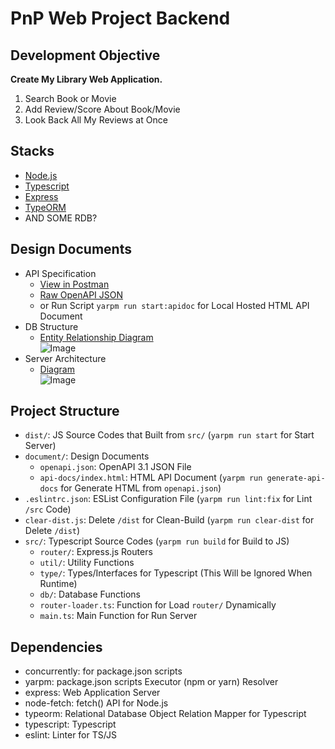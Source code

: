 # PnP Web Project Backend

## Development Objective

**Create My Library Web Application.**

1. Search Book or Movie
2. Add Review/Score About Book/Movie
3. Look Back All My Reviews at Once

## Stacks

* [Node.js](https://nodejs.org/)
* [Typescript](https://www.typescriptlang.org/)
* [Express](https://expressjs.com/)
* [TypeORM](https://typeorm.io/)
* AND SOME RDB?

## Design Documents

* API Specification
    * [View in Postman](https://www.postman.com/cryosat-geoscientist-62068423/workspace/pnp-web-mylib-backend/api/c44990c1-325b-4681-933c-8746353ebb6b)
    * [Raw OpenAPI JSON](https://github.com/jhchoi123/PnP.Web.MyLib.Backend/blob/master/document/openapi.json)
    * or Run Script `yarpm run start:apidoc` for Local Hosted HTML API Document
* DB Structure
    * [Entity Relationship Diagram](https://github.com/jhchoi123/PnP.Web.MyLib.Backend/blob/master/document/ERD.png)    
      ![Image](https://raw.githubusercontent.com/jhchoi123/PnP.Web.MyLib.Backend/master/document/ERD.png)
* Server Architecture
    * [Diagram](https://github.com/jhchoi123/PnP.Web.MyLib.Backend/blob/master/document/Server%20Architecture%20Diagram.png)    
      ![Image](https://raw.githubusercontent.com/jhchoi123/PnP.Web.MyLib.Backend/master/document/Server%20Architecture%20Diagram.png)

## Project Structure

* `dist/`: JS Source Codes that Built from `src/` (`yarpm run start` for Start Server)
* `document/`: Design Documents
    * `openapi.json`: OpenAPI 3.1 JSON File
    * `api-docs/index.html`: HTML API Document (`yarpm run generate-api-docs` for Generate HTML from `openapi.json`)
* `.eslintrc.json`: ESList Configuration File (`yarpm run lint:fix` for Lint `/src` Code)
* `clear-dist.js`: Delete `/dist` for Clean-Build (`yarpm run clear-dist` for Delete `/dist`)
* `src/`: Typescript Source Codes (`yarpm run build` for Build to JS)
    * `router/`: Express.js Routers
    * `util/`: Utility Functions
    * `type/`: Types/Interfaces for Typescript (This Will be Ignored When Runtime)
    * `db/`: Database Functions
    * `router-loader.ts`: Function for Load `router/`  Dynamically
    * `main.ts`: Main Function for Run Server

## Dependencies

* concurrently: for package.json scripts
* yarpm: package.json scripts Executor (npm or yarn) Resolver
* express: Web Application Server
* node-fetch: fetch() API for Node.js
* typeorm: Relational Database Object Relation Mapper for Typescript
* typescript: Typescript
* eslint: Linter for TS/JS
